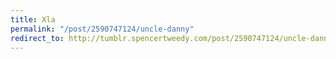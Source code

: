 ```yaml
---
title: Xla
permalink: "/post/2590747124/uncle-danny"
redirect_to: http://tumblr.spencertweedy.com/post/2590747124/uncle-danny
---
```


